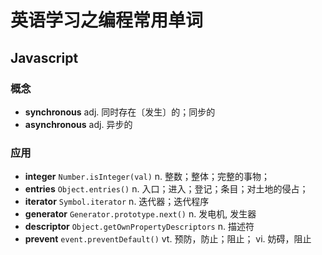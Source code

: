 # 英语学习之编程常用单词

## Javascript
### 概念
- **synchronous** adj. 同时存在〔发生〕的；同步的
- **asynchronous** adj. 异步的

### 应用
- **integer** `Number.isInteger(val)` n. 整数；整体；完整的事物；
- **entries** `Object.entries()` n. 入口；进入；登记；条目；对土地的侵占；
- **iterator** `Symbol.iterator` n. 迭代器；迭代程序
- **generator** `Generator.prototype.next()` n. 发电机, 发生器
- **descriptor** `Object.getOwnPropertyDescriptors` n. 描述符
- **prevent** `event.preventDefault()` vt. 预防，防止；阻止； vi. 妨碍，阻止
